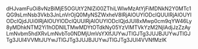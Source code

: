 dHJvamFuOi8vNzBiMjE5OGUtY2NlZi00ZThiLWIwMzAtYjFiMDNkN2Y0MTc1QG9sLmNsb3Vkb3JnLnVrOjQ0MyNSZWxheV8lRjAlOUYlODclQUUlRjAlOUYlODclQjdJUi0lRjAlOUYlODclQUUlRjAlOUYlODclQjdJUl8xMwp0cm9qYW46Ly8yMDhkNTM2Yi1hODNlLTMwMDYtOTdkNy05YzVlMTVkYzM2NjlAdjJzZzAyLmNvbm5hdXRvLmNvbTo0NDMjUmVsYXlfJUYwJTlGJTg3JUJBJUYwJTlGJTg3JUI4VVMtJUYwJTlGJTg3JUJBJUYwJTlGJTg3JUI4VVNfMzIK